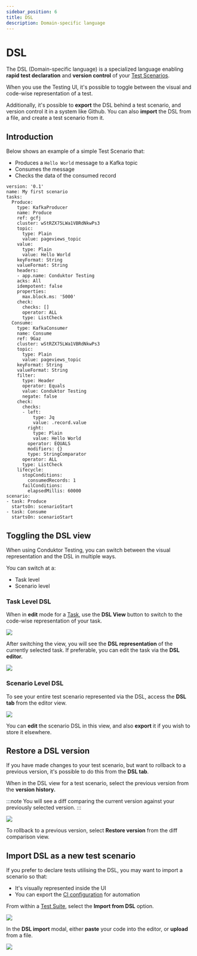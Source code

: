 ```yaml
---
sidebar_position: 6
title: DSL
description: Domain-specific language
---
```


# DSL

The DSL (Domain-specific language) is a specialized language enabling **rapid test declaration** and **version control** of your [Test Scenarios](building-tests/test-scenarios).

When you use the Testing UI, it's possible to toggle between the visual and code-wise representation of a test.

Additionally, it's possible to **export** the DSL behind a test scenario, and version control it in a system like Github. You can also **import** the DSL from a file, and create a test scenario from it.

## Introduction

Below shows an example of a simple Test Scenario that:

- Produces a `Hello World` message to a Kafka topic
- Consumes the message
- Checks the data of the consumed record

```
version: '0.1'
name: My first scenario
tasks:
  Produce:
    type: KafkaProducer
    name: Produce
    ref: gcfj
    cluster: wStRZX75LWa1VBRdNkwPs3
    topic:
      type: Plain
      value: pageviews_topic
    value:
      type: Plain
      value: Hello World
    keyFormat: String
    valueFormat: String
    headers:
    - app.name: Conduktor Testing
    acks: All
    idempotent: false
    properties:
      max.block.ms: '5000'
    check:
      checks: []
      operator: ALL
      type: ListCheck
  Consume:
    type: KafkaConsumer
    name: Consume
    ref: 9Gaz
    cluster: wStRZX75LWa1VBRdNkwPs3
    topic:
      type: Plain
      value: pageviews_topic
    keyFormat: String
    valueFormat: String
    filter:
      type: Header
      operator: Equals
      value: Conduktor Testing
      negate: false
    check:
      checks:
      - left:
          type: Jq
          value: .record.value
        right:
          type: Plain
          value: Hello World
        operator: EQUALS
        modifiers: {}
        type: StringComparator
      operator: ALL
      type: ListCheck
    lifecycle:
      stopConditions:
        consumedRecords: 1
      failConditions:
        elapsedMillis: 60000
scenario:
- task: Produce
  startsOn: scenarioStart
- task: Consume
  startsOn: scenarioStart
```

## Toggling the DSL view

When using Conduktor Testing, you can switch between the visual representation and the DSL in multiple ways.

You can switch at a:

- Task level
- Scenario level

### **Task Level DSL**

When in **edit** mode for a [Task](building-tests/tasks), use the **DSL View** button to switch to the code-wise representation of your task.

![](<../assets/image (32).png>)

After switching the view, you will see the **DSL representation** of the currently selected task. If preferable, you can edit the task via the **DSL editor.**

![](<../assets/image (55).png>)

### **Scenario Level DSL**

To see your entire test scenario represented via the DSL, access the **DSL tab** from the editor view.

![](<../assets/image (110).png>)

You can **edit** the scenario DSL in this view, and also **export** it if you wish to store it elsewhere.

## Restore a DSL version

If you have made changes to your test scenario, but want to rollback to a previous version, it's possible to do this from the **DSL tab**.

When in the DSL view for a test scenario, select the previous version from the **version history.**

:::note
You will see a diff comparing the current version against your previously selected version.
:::

![](<../assets/image (83).png>)

To rollback to a previous version, select **Restore version** from the diff comparison view.

## Import DSL as a new test scenario

If you prefer to declare tests utilising the DSL, you may want to import a scenario so that:

- It's visually represented inside the UI
- You can export the [CI configuration](ci-cd-automation) for automation

From within a [Test Suite](building-tests/test-suites), select the **Import from DSL** option.

![](<../assets/image (99).png>)

In the **DSL import** modal, either **paste** your code into the editor, or **upload** from a file.

![](<../assets/image (144).png>)

